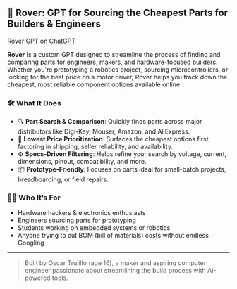 ## 🔧 Rover: GPT for Sourcing the Cheapest Parts for Builders & Engineers

[Rover GPT on ChatGPT](https://chatgpt.com/g/g-eHisTE71K-rover)

**Rover** is a custom GPT designed to streamline the process of finding and comparing parts for engineers, makers, and hardware-focused builders. Whether you're prototyping a robotics project, sourcing microcontrollers, or looking for the best price on a motor driver, Rover helps you track down the cheapest, most reliable component options available online.

### 🛠️ What It Does
- 🔍 **Part Search & Comparison**: Quickly finds parts across major distributors like Digi-Key, Mouser, Amazon, and AliExpress.
- 💸 **Lowest Price Prioritization**: Surfaces the cheapest options first, factoring in shipping, seller reliability, and availability.
- ⚙️ **Specs-Driven Filtering**: Helps refine your search by voltage, current, dimensions, pinout, compatibility, and more.
- 📦 **Prototype-Friendly**: Focuses on parts ideal for small-batch projects, breadboarding, or field repairs.

### 🧑‍💻 Who It’s For
- Hardware hackers & electronics enthusiasts
- Engineers sourcing parts for prototyping
- Students working on embedded systems or robotics
- Anyone trying to cut BOM (bill of materials) costs without endless Googling

---

> Built by Oscar Trujillo (age 16), a maker and aspiring computer engineer passionate about streamlining the build process with AI-powered tools.
